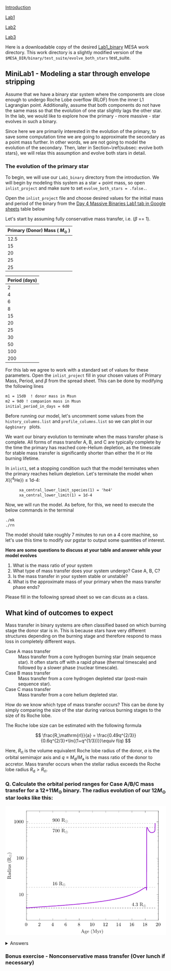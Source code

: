 [Introduction](./index.html)

[Lab1](./Lab1.html)

[Lab2](./Lab2.html)

[Lab3](./Lab3.html)


Here is a downloadable copy of the desired [Lab1_binary](https://drive.google.com/file/d/1I6MnPMCoP70sHlNo4NWNYZYrRpX5UzUm/view?usp=share_link) MESA work directory.
This work directory is a slightly modified version of the `$MESA_DIR/binary/test_suite/evolve_both_stars` test_suite.

## MiniLab1 - Modeling a star through envelope stripping



Assume that we have a binary star system where the components are close enough to undergo Roche Lobe overflow (RLOF) from the inner L1 Lagrangian point. Additionally, assume that both components do not have the same mass so that the evolution of one star slightly lags the other star. In the lab, we would like to explore how the primary - more massive - star evolves in such a binary.

Since here we are primarily interested in the evolution of the primary, to save some computation time we are going to approximate the secondary as a point mass further. In other words, we are not going to model the evolution of the secondary. Then, later in Section~\ref{subsec: evolve both stars}, we will relax this assumption and evolve both stars in detail.

### The evolution of the primary star

To begin, we will use our `Lab1_binary` directory from the introduction. We will begin by modeling this system as a star + point mass, so open `inlist_project` and
make sure to set `evolve_both_stars = .false.`.

Open the `inlist_project` file and choose desired values for the initial mass and period of the binary from the [Day 4 Massive Binaries Lab1 tab in Google sheets](https://docs.google.com/spreadsheets/d/1__UPg_5JfiBkJpZTleyaSwW_faxHzmo_X7Us2RTfLOM/edit?usp=sharing) table below

Let's start by assuming fully conservative mass transfer, i.e. ($\beta$ == 1).

| Primary (Donor) Mass ( $M_{\odot}$ ) |   
|:------------------------|
| 12.5      |
| 15        |
| 20        |
| 25        |
| 25        |

| Period (days) |     
|:--------------|
| 2        | 
| 4        | 
| 6        | 
| 8        |
| 15       |
| 20       |
| 25       |
| 30       |
| 50       |
| 100       |
| 200        | 


For this lab we agree to work with a standard set of values for these parameters. Open the `inlist_project` fill in your chosen values of Primary Mass, Period, and $\beta$ from the spread sheet. This can be done by modifying the following lines

```
m1 = 15d0  ! donor mass in Msun
m2 = 9d0 ! companion mass in Msun
initial_period_in_days = 6d0
```


Before running our model, let's uncomment some values from the `history_columns.list` and `profile_columns.list` so we can plot in our `&pgbinary ` plots.




We want our binary evolution to terminate when the mass transfer phase is complete. All forms of mass transfer A, B, and C are typically complete by the time the primary has reached core-Helium depletion, as the timescale for stable mass transfer is significantly shorter than either the H or He burning lifetime.

In `inlist1`, set a stopping condition such that the model terminates when the primary reaches helium depletion. Let's terminate the model when $X$({$^4$He}) $\leq$ 1d-4:


```plaintext
      xa_central_lower_limit_species(1) = 'he4'
      xa_central_lower_limit(1) = 1d-4
```


Now, we will run the model. As before, for this, we need to execute the below commands in the terminal

```
./mk
./rn
```


The model should take roughly 7 minutes to run on a 4 core machine, so let's use this time to modify our pgstar to output some quantities of interest.





**Here are some questions to discuss at your table and answer while your model evolves**

1. What is the mass ratio of your system
2. What type of mass transfer does your system undergo? Case A, B, C?
3. Is the mass transfer in your system stable or unstable?
4. What is the approximate mass of your primary when the mass transfer phase ends?



Please fill in the following spread sheet so we can dicuss as a class.



## What kind of outcomes to expect


Mass transfer in binary systems are often classified based on which burning stage the donor star is in. This is because stars have very different structures depending on the burning stage and therefore respond to mass loss in completely different ways.

<dl>
  <dt> Case A mass transfer </dt>
       <dd> Mass transfer from a core hydrogen burning star (main sequence star). It often starts off with a rapid phase (thermal timescale) and followed by a slower phase (nuclear timescale).</dd>
  <dt> Case B mass transfer </dt>
       <dd> Mass transfer from a core hydrogen depleted star (post-main sequence star).  </dd>
  <dt> Case C mass transfer </dt>
       <dd> Mass transfer from a core helium depleted star. </dd>
</dl>

How do we know which type of mass transfer occurs? This can be done by simply comparing the size of the star during various burning stages to the size of its  Roche lobe.


The Roche lobe size can be estimated with the following formula

$$
\frac{R_\mathrm{rl}}{a} = \frac{0.49q^{2/3}}{0.6q^{2/3}+\ln{(1+q^{1/3})}}\equiv f(q)
$$

Here, $R_\mathrm{rl}$ is the volume equivalent Roche lobe radius of the donor, $a$ is the orbital semimajor axis and $q\equiv M_\mathrm{d}/M_\mathrm{a}$ is the mass ratio of the donor to accretor. Mass transfer occurs when the stellar radius exceeds the Roche lobe radius $R_\mathrm{d}>R_\mathrm{rl}$.

### Q. Calculate the orbital period ranges for Case A/B/C mass transfer for a 12+11$M_\odot$ binary. The radius evolution of our 12$M_\odot$ star looks like this:

![Radius evolution of a 12$M_\odot$ star](Figures/Radius_evo.png)

<details><summary>Answers</summary>

If the donor star engages in mass transfer at a given radius $R$, the orbital separation needs to be $a=R/f(q)$. The orbital period of a binary is given by Kepler's law
$$
P_\mathrm{orb}=2\pi\sqrt{\frac{a^3}{G(M_1+M_2)}}.
$$

+ Case A: $0.9~\mathrm{d}\lesssim P_\mathrm{orb}\lesssim6.4~\mathrm{d}$
+ Case B: $6.4~\mathrm{d}\lesssim P_\mathrm{orb}\lesssim1860~\mathrm{d}$
+ Case C: $1860~\mathrm{d}\lesssim P_\mathrm{orb}\lesssim2720~\mathrm{d}$

Discussion point: What are the ratios of Case A vs Case B vs Case C mass transfer if we assume a log-uniform orbital period distribution?

</details>


### Bonus exercise - Nonconservative mass transfer (Over lunch if necessary)




